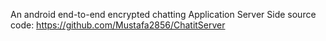 An android end-to-end encrypted chatting Application 
Server Side source code: https://github.com/Mustafa2856/ChatitServer
